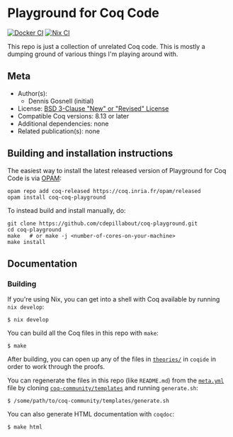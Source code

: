 <!---
This file was generated from `meta.yml`, please do not edit manually.
Follow the instructions on https://github.com/coq-community/templates to regenerate.
--->
# Playground for Coq Code

[![Docker CI][docker-action-shield]][docker-action-link]
[![Nix CI][nix-action-shield]][nix-action-link]

[docker-action-shield]: https://github.com/cdepillabout/coq-playground/workflows/Docker%20CI/badge.svg?branch=master
[docker-action-link]: https://github.com/cdepillabout/coq-playground/actions?query=workflow:"Docker%20CI"

[nix-action-shield]: https://github.com/cdepillabout/coq-playground/workflows/Nix%20CI/badge.svg?branch=master
[nix-action-link]: https://github.com/cdepillabout/coq-playground/actions?query=workflow:"Nix%20CI"




This repo is just a collection of unrelated Coq code.  This is mostly a
dumping ground of various things I'm playing around with.

## Meta

- Author(s):
  - Dennis Gosnell (initial)
- License: [BSD 3-Clause "New" or "Revised" License](LICENSE)
- Compatible Coq versions: 8.13 or later
- Additional dependencies: none
- Related publication(s): none

## Building and installation instructions

The easiest way to install the latest released version of Playground for Coq Code
is via [OPAM](https://opam.ocaml.org/doc/Install.html):

```shell
opam repo add coq-released https://coq.inria.fr/opam/released
opam install coq-coq-playground
```

To instead build and install manually, do:

``` shell
git clone https://github.com/cdepillabout/coq-playground.git
cd coq-playground
make   # or make -j <number-of-cores-on-your-machine> 
make install
```


## Documentation

### Building

If you're using Nix, you can get into a shell with Coq available by running
`nix develop`:

```console
$ nix develop
```

You can build all the Coq files in this repo with `make`:

```console
$ make
```

After building, you can open up any of the files in
[`theories/`](./theories/) in `coqide` in order to work through the proofs.

You can regenerate the files in this repo (like `README.md`) from the
[`meta.yml`](./meta.yml) file by cloning
[`coq-community/templates`](https://github.com/coq-community/templates) and
running `generate.sh`:

```console
$ /some/path/to/coq-community/templates/generate.sh
```

You can also generate HTML documentation with `coqdoc`:

```console
$ make html
```
